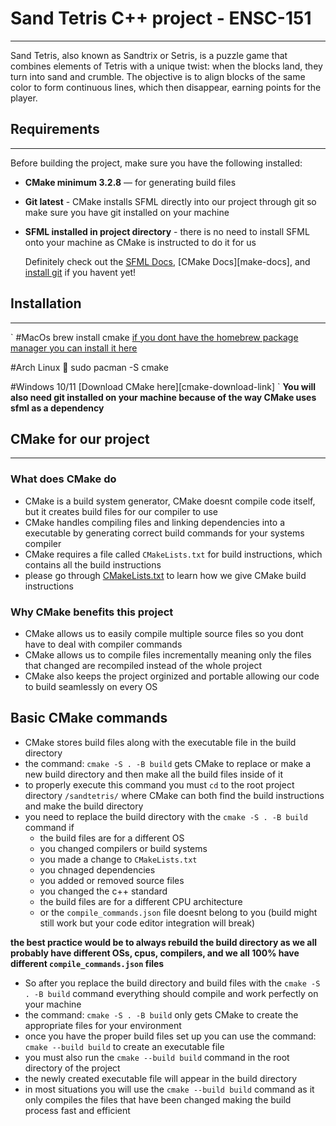 # Sand Tetris C++ project - ENSC-151
---
Sand Tetris, also known as Sandtrix or Setris, is a puzzle game that combines elements of Tetris with a unique twist: when the blocks land, they turn into sand and crumble. The objective is to align blocks of the same color to form continuous lines, which then disappear, earning points for the player.


## Requirements 
---
Before building the project, make sure you have the following installed:

- **CMake minimum 3.2.8** — for generating build files
- **Git latest** - CMake installs SFML directly into our project through git so make sure you have git installed on your machine 
- **SFML installed in project directory** - there is no need to install SFML onto your machine as CMake is instructed to do it for us

    Definitely check out the [SFML Docs][sfml-docs], [CMake Docs][make-docs], and [install git][git-install] if you havent yet!

## Installation
---
`
#MacOs
brew install cmake
[if you dont have the homebrew package manager you can install it here][brew-install]

#Arch Linux 🐧
sudo pacman -S cmake

#Windows 10/11
[Download CMake here][cmake-download-link]
`
    **You will also need git installed on your machine because of the way CMake uses sfml as a dependency**


## CMake for our project
---

### What does CMake do

- CMake is a build system generator, CMake doesnt compile code itself, but it creates build files for our compiler to use
- CMake handles compiling files and linking dependencies into a executable by generating correct build commands for your systems compiler 
- CMake requires a file called `CMakeLists.txt` for build instructions, which contains all the build instructions
- please go through [CMakeLists.txt](sandtetris/CMakeLists.txt) to learn how we give CMake build instructions

### Why CMake benefits this project 

- CMake allows us to easily compile multiple source files so you dont have to deal with compiler commands
- CMake allows us to compile files incrementally meaning only the files that changed are recompiled instead of the whole project
- CMake also keeps the project orginized and portable allowing our code to build seamlessly on every OS

## Basic CMake commands 

- CMake stores build files along with the executable file in the build directory
- the command: `cmake -S . -B build` gets CMake to replace or make a new build directory and then make all the build files inside of it
- to properly execute this command you must `cd` to the root project directory `/sandtetris/` where CMake can both find the build instructions and make the build directory
- you need to replace the build directory with the `cmake -S . -B build` command if 
    - the build files are for a different OS
    - you changed compilers or build systems
    - you made a change to `CMakeLists.txt`
    - you chnaged dependencies
    - you added or removed source files
    - you changed the c++ standard
    - the build files are for a different CPU architecture
    - or the `compile_commands.json` file doesnt belong to you (build might still work but your code editor integration will break)

**the best practice would be to always rebuild the build directory as we all probably have different OSs, cpus, compilers, and we all 100% have different `compile_commands.json` files**

- So after you replace the build directory and build files with the `cmake -S . -B build` command everything should compile and work perfectly on your machine
- the command: `cmake -S . -B build` only gets CMake to create the appropriate files for your environment
- once you have the proper build files set up you can use the command: `cmake --build build` to create an executable file
- you must also run the `cmake --build build` command in the root directory of the project 
- the newly created executable file will appear in the build directory
- in most situations you will use the `cmake --build build` command as it only compiles the files that have been changed making the build process fast and efficient    




[brew-install]: https://brew.sh/
[cmake-install]: https://cmake.org/download/
[git-install]: https://git-scm.com/install/

[sfml-docs]: https://www.sfml-dev.org/documentation/3.0.2/index.html
[cmake-docs]: https://cmake.org/cmake/help/latest/




